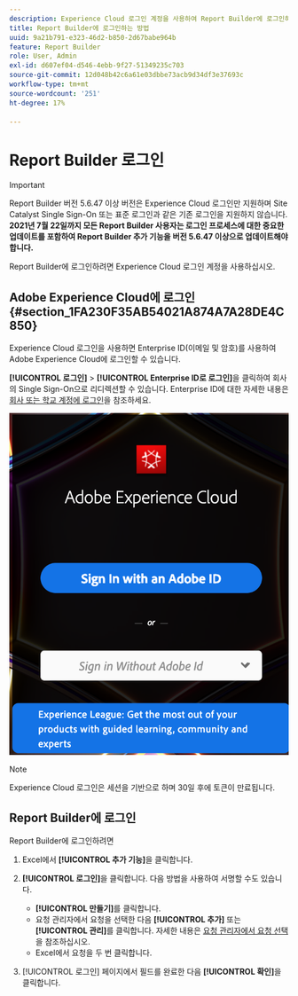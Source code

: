 ```yaml
---
description: Experience Cloud 로그인 계정을 사용하여 Report Builder에 로그인하는 방법에 대해 알아봅니다.
title: Report Builder에 로그인하는 방법
uuid: 9a21b791-e323-46d2-b850-2d67babe964b
feature: Report Builder
role: User, Admin
exl-id: d607ef04-d546-4ebb-9f27-51349235c703
source-git-commit: 12d048b42c6a61e03dbbe73acb9d34df3e37693c
workflow-type: tm+mt
source-wordcount: '251'
ht-degree: 17%

---
```


# Report Builder 로그인

>[!IMPORTANT]
>
>Report Builder 버전 5.6.47 이상 버전은 Experience Cloud 로그인만 지원하며 Site Catalyst Single Sign-On 또는 표준 로그인과 같은 기존 로그인을 지원하지 않습니다. **2021년 7월 22일까지 모든 Report Builder 사용자는 로그인 프로세스에 대한 중요한 업데이트를 포함하여 Report Builder 추가 기능을 버전 5.6.47 이상으로 업데이트해야 합니다.**

Report Builder에 로그인하려면 Experience Cloud 로그인 계정을 사용하십시오.

## Adobe Experience Cloud에 로그인 {#section_1FA230F35AB54021A874A7A28DE4C850}

Experience Cloud 로그인을 사용하면 Enterprise ID(이메일 및 암호)를 사용하여 Adobe Experience Cloud에 로그인할 수 있습니다.

**[!UICONTROL 로그인]** > **[!UICONTROL Enterprise ID로 로그인]**&#x200B;을 클릭하여 회사의 Single Sign-On으로 리디렉션할 수 있습니다. Enterprise ID에 대한 자세한 내용은 [회사 또는 학교 계정에 로그인](https://helpx.adobe.com/kr/enterprise/kb/enterprise-id-faq.html#whatis)을 참조하세요.

![Adobe ID을 사용하거나 사용하지 않고 로그인할 수 있는 옵션을 보여 주는 Adobe Experience Cloud 로그인 창을 보여 주는 스크린샷](assets/adobe_id_login.png)

>[!NOTE]
>
>Experience Cloud 로그인은 세션을 기반으로 하며 30일 후에 토큰이 만료됩니다.

## Report Builder에 로그인

Report Builder에 로그인하려면

1. Excel에서 **[!UICONTROL 추가 기능]**&#x200B;을 클릭합니다.
1. **[!UICONTROL 로그인]**&#x200B;을 클릭합니다. 다음 방법을 사용하여 서명할 수도 있습니다.

   * **[!UICONTROL 만들기]**&#x200B;를 클릭합니다.
   * 요청 관리자에서 요청을 선택한 다음 **[!UICONTROL 추가]** 또는 **[!UICONTROL 관리]**&#x200B;를 클릭합니다. 자세한 내용은 [요청 관리자에서 요청 선택](/help/analyze/legacy-report-builder/manage-requests/r-arb-manage-requests.md)을 참조하십시오.
   * Excel에서 요청을 두 번 클릭합니다.

1. [!UICONTROL 로그인] 페이지에서 필드를 완료한 다음 **[!UICONTROL 확인]**&#x200B;을 클릭합니다.
